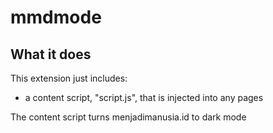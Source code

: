 # mmdmode

## What it does

This extension just includes:

* a content script, "script.js", that is injected into any pages

The content script turns menjadimanusia.id to dark mode
